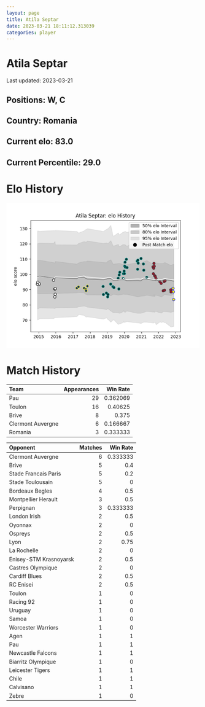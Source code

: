 ```yaml
---  
layout: page  
title: Atila Septar  
date: 2023-03-21 18:11:12.313039  
categories: player  
---
```

# Atila Septar


Last updated: 2023-03-21
## Positions: W, C

## Country: Romania

## Current elo: 83.0

## Current Percentile: 29.0

# Elo History


![elo history](history_AtilaSeptar.png)
# Match History


| Team              |   Appearances |   Win Rate |
|:------------------|--------------:|-----------:|
| Pau               |            29 |   0.362069 |
| Toulon            |            16 |   0.40625  |
| Brive             |             8 |   0.375    |
| Clermont Auvergne |             6 |   0.166667 |
| Romania           |             3 |   0.333333 |

| Opponent               |   Matches |   Win Rate |
|:-----------------------|----------:|-----------:|
| Clermont Auvergne      |         6 |   0.333333 |
| Brive                  |         5 |   0.4      |
| Stade Francais Paris   |         5 |   0.2      |
| Stade Toulousain       |         5 |   0        |
| Bordeaux Begles        |         4 |   0.5      |
| Montpellier Herault    |         3 |   0.5      |
| Perpignan              |         3 |   0.333333 |
| London Irish           |         2 |   0.5      |
| Oyonnax                |         2 |   0        |
| Ospreys                |         2 |   0.5      |
| Lyon                   |         2 |   0.75     |
| La Rochelle            |         2 |   0        |
| Enisey-STM Krasnoyarsk |         2 |   0.5      |
| Castres Olympique      |         2 |   0        |
| Cardiff Blues          |         2 |   0.5      |
| RC Enisei              |         2 |   0.5      |
| Toulon                 |         1 |   0        |
| Racing 92              |         1 |   0        |
| Uruguay                |         1 |   0        |
| Samoa                  |         1 |   0        |
| Worcester Warriors     |         1 |   0        |
| Agen                   |         1 |   1        |
| Pau                    |         1 |   1        |
| Newcastle Falcons      |         1 |   1        |
| Biarritz Olympique     |         1 |   0        |
| Leicester Tigers       |         1 |   1        |
| Chile                  |         1 |   1        |
| Calvisano              |         1 |   1        |
| Zebre                  |         1 |   0        |